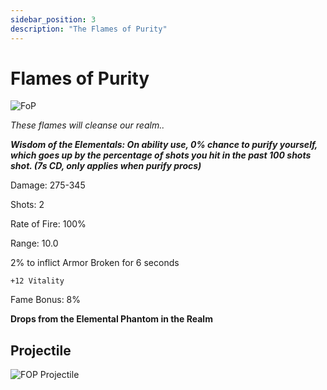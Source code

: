 ```yaml
---
sidebar_position: 3
description: "The Flames of Purity"
---
```


# Flames of Purity

![FoP](https://vwiki.valorserver.com/api/item/picture/flames%20of%20purity)

<i>These flames will cleanse our realm..</i>

***Wisdom of the Elementals: On ability use, 0% chance to purify yourself, which goes up by the percentage of shots you hit in the past 100 shots shot. (7s CD, only applies when purify procs)***

Damage: 275-345

Shots: 2

Rate of Fire: 100%

Range: 10.0

2% to inflict Armor Broken for 6 seconds

    +12 Vitality

Fame Bonus: 8%

**Drops from the Elemental Phantom in the Realm**

## Projectile

![FOP Projectile](https://cdn.discordapp.com/attachments/953134990428868629/953294048964276234/flamesofpurity.gif)
